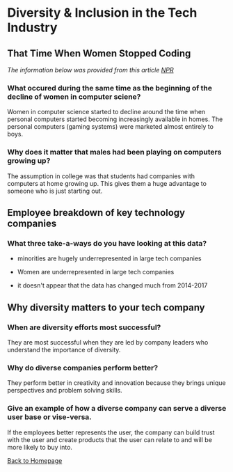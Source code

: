 # Diversity & Inclusion in the Tech Industry

## That Time When Women Stopped Coding

*The information below was provided from this article [NPR](https://www.npr.org/sections/money/2014/10/21/357629765/when-women-stopped-coding)*

### What occured during the same time as the beginning of the decline of women in computer sciene?

Women in computer science started to decline around the time when personal computers started becoming increasingly available in homes. The personal computers (gaming systems) were marketed almost entirely to boys.

### Why does it matter that males had been playing on computers growing up?

The assumption in college was that students had companies with computers at home growing up. This gives them a huge advantage to someone who is just starting out.

## Employee breakdown of key technology companies

### What three take-a-ways do you have looking at this data?

* minorities are hugely underrepresented in large tech companies

* Women are underrepresented in large tech companies

* it doesn't appear that the data has changed much from 2014-2017

## Why diversity matters to your tech company

### When are diversity efforts most successful?

They are most successful when they are led by company leaders who understand the importance of diversity.

### Why do diverse companies perform better?

They perform better in creativity and innovation because they brings unique perspectives and problem solving skills. 

### Give an example of how a diverse company can serve a diverse user base or vise-versa.

If the employees better represents the user, the company can build trust with the user and create products that the user can relate to and will be more likely to buy into.

[Back to Homepage](../README.md)